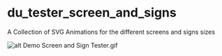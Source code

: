 # du_tester_screen_and_signs
A Collection of SVG Animations for the different screens and signs sizes


![alt Demo Screen and Sign Tester.gif](https://github.com/Novean-Institute-of-Standards/du_tester_screen_and_signs/Demo%20Screen%20and%20Sign%20Tester.gif "Demo Screen and Sign Tester.gif")
